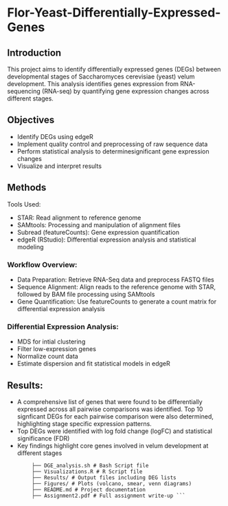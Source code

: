 # Flor-Yeast-Differentially-Expressed-Genes

## Introduction

This project aims to identify differentially expressed genes (DEGs) between  developmental stages of Saccharomyces cerevisiae (yeast) velum development. This analysis identifies genes expression from RNA-sequencing (RNA-seq) by quantifying gene expression changes across different stages. 

## Objectives

- Identify DEGs using edgeR 
- Implement quality control and preprocessing of raw sequence data
- Perform statistical analysis to determinesignificant gene expression changes
- Visualize and interpret results 

## Methods

Tools Used:

- STAR: Read alignment to reference genome 
- SAMtools: Processing and manipulation of alignment files
- Subread (featureCounts): Gene expression quantification 
- edgeR (RStudio): Differential expression analysis and statistical modeling 

### Workflow Overview:

- Data Preparation: Retrieve RNA-Seq data and preprocess FASTQ files
- Sequence Alignment: Align reads to the reference genome with STAR, followed by BAM file processing using SAMtools
- Gene Quantification: Use featureCounts to generate a count matrix for differential expression analysis

### Differential Expression Analysis:
- MDS for intial clustering
- Filter low-expression genes
- Normalize count data
- Estimate dispersion and fit statistical models in edgeR


## Results:

- A comprehensive list of genes that were found to be differentially expressed across all pairwise comparisons was identified. Top 10 signficant DEGs for each pairwise comparison were also determined, highlighting stage specific expression patterns. 
- Top DEGs were identified with log fold change (logFC) and statistical significance (FDR)
- Key findings highlight core genes involved in velum development at different stages

```text ├── featureGenecount.txt/ # Bash Output Feature Count data 
        ├── DGE_analysis.sh # Bash Script file
        ├── Visualizations.R # R Script file
        ├── Results/ # Output files including DEG lists
        ├── Figures/ # Plots (volcano, smear, venn diagrams)
        ├── README.md # Project documentation
        ├── Assignment2.pdf # Full assignment write-up ```
